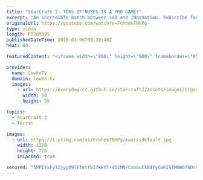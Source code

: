 ```yaml
---
title: "StarCraft 2: TONS OF NUKES IN A PRO GAME!"
excerpt: "An incredible match between soO and INnoVation. Subscribe for more videos: http://lowko.tv/youtube Macro Wars: https://goo.gl/1c32tn  Tactical Nukes were usually considered to be mostly a unique mechanic. These days however, it gets used more and more in professional games and in this one... Tactical"
originalUrl: https://youtube.com/watch?v=FcnhekTNHPg
type: video
length: PT26M39S
publishedDateTime: 2018-03-06T09:32:40Z
heat: 60

featuredContent: "<iframe width=\"800\" height=\"500\" frameborder=\"0\" src=\"https://www.youtube.com/embed/FcnhekTNHPg\" allow=\"accelerometer; autoplay; encrypted-media; gyroscope; picture-in-picture\" allowfullscreen></iframe>"

provider:
  name: LowkoTV
  domain: lowko.tv
  images:
    - url: https://everyday-cc.github.io/starcraft2/assets/images/organizations/lowko.tv-50x50.jpg
      width: 50
      height: 50

topics:
  - StarCraft 2
  - Terran

images:
  - url: https://i.ytimg.com/vi/FcnhekTNHPg/maxresdefault.jpg
    width: 1280
    height: 720
    isCached: true

secured: "5MPIYxFylZjyyD9lEfmtfVI7kkYT+461MN/CxoouCXB4YyCwRISlMUWbfdDrolWHZJw1dBQADz99tvZZm9PrmvGQCrygLFzSEaMOayzB4G+1roAaxjAAMXZuL17mortYtX4RgMn6TQHFHFXVp8N/44vMVpmzzYTuxjqCWlVm6S7GleST0l5ywnHrB/A94q1C/8klkUp2OdYamTt4KXS+x9E8LO73b6xSNp35t+TjRIsfO7uW9z+kmVQqYh/aR9nwxnN6f8NmmbLEizvMPBzmppXf6CpyC0NMc1sgqV97Bz8nlHflDVZxdzG02tSgOO+e0nQGLozvTj90wImjr/JJNKOCN5rAwjxrpGNyXslkHKMEto2C7x7txFk5cDikof8BkV/8fqrl3tA7JjshcW42e7ppwKfHUcqzVCkexib2w6KAAbCXhvYnlML+inCk91ai;zUJeATAOZ9BoqHYY3Cj/VQ=="
---
```


